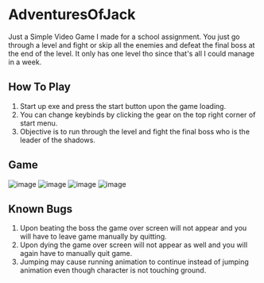 # AdventuresOfJack
Just a Simple Video Game I made for a school assignment. You just go through a level and fight or skip all the enemies
and defeat the final boss at the end of the level. It only has one level tho since that's all I could manage in a week.

## How To Play
1. Start up exe and press the start button upon the game loading.
2. You can change keybinds by clicking the gear on the top right corner of start menu.
3. Objective is to run through the level and fight the final boss who is the leader of the shadows.

## Game
![image](https://user-images.githubusercontent.com/105338348/223023784-816a225e-f93e-4d83-b515-85c0bd6f08c9.png)
![image](https://user-images.githubusercontent.com/105338348/223024069-c8ef4169-37d2-468c-8bc4-9a9cdbc085b9.png)
![image](https://user-images.githubusercontent.com/105338348/223023955-3b3eccdc-d86a-4f67-ac2b-e6f549d64fbf.png)
![image](https://user-images.githubusercontent.com/105338348/223023995-91f486f0-4072-416a-90ea-caf35927a471.png)

## Known Bugs
1. Upon beating the boss the game over screen will not appear and you will have to leave game manually by quitting.
2. Upon dying the game over screen will not appear as well and you will again have to manually quit game.
3. Jumping may cause running animation to continue instead of jumping animation even though character is not touching ground.

